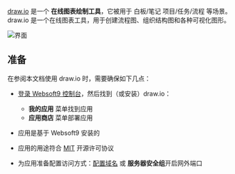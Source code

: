[draw.io](https://www.drawio.com) 是一个 **在线图表绘制工具**，它被用于 白板/笔记 项目/任务/流程  等场景。draw.io 是一个在线图表工具，用于创建流程图、组织结构图和各种可视化图形。


![界面](https://libs.websoft9.com/Websoft9/DocsPicture/zh/drawio/drawio-gui-websoft9.png)


## 准备

在参阅本文档使用 draw.io 时，需要确保如下几点：

- [登录 Websoft9 控制台](./login-console)，然后找到（或安装）draw.io：
  - **我的应用** 菜单找到应用 
  - **应用商店** 菜单部署应用

- 应用是基于 Websoft9 安装的


- 应用的用途符合 [MIT](https://opensource.org/licenses/MIT) 开源许可协议


- 为应用准备配置访问方式：[配置域名](./domain-set) 或 **服务器安全组**开启网外端口